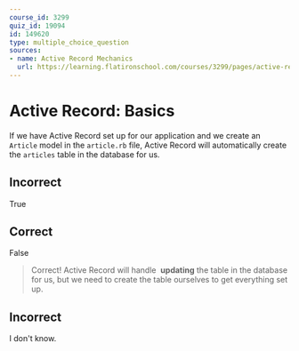 ```yaml
---
course_id: 3299
quiz_id: 19094
id: 149620
type: multiple_choice_question
sources:
- name: Active Record Mechanics
  url: https://learning.flatironschool.com/courses/3299/pages/active-record-mechanics?module_item_id=143901
---
```


# Active Record: Basics

If we have Active Record set up for our application and we create an `Article`
model in the `article.rb` file, Active Record will automatically create the
`articles` table in the database for us.

## Incorrect

True

## Correct

False

> Correct! Active Record will handle&nbsp; **updating** the table in the database
> for us, but we need to create the table ourselves to get everything set up.

## Incorrect

I don't know.
